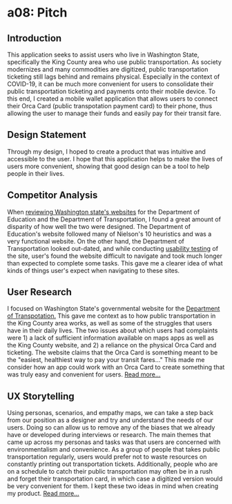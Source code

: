 # a08: Pitch 

## Introduction

This application seeks to assist users who live in Washington State, specifically the King County area who use public transportation. As society modernizes and many commodities are digitized, public transportation ticketing still lags behind and remains physical. Especially in the context of COVID-19, it can be much more convenient for users to consolidate their public transportation ticketing and payments onto their mobile device. To this end, I created a mobile wallet application that allows users to connect their Orca Card (public transpotation payment card) to their phone, thus allowing the user to manage their funds and easily pay for their transit fare. 

## Design Statement

Through my design, I hoped to create a product that was intuitive and accessible to the user. I hope that this application helps to make the lives of users more convenient, showing that good design can be a tool to help people in their lives.  

## Competitor Analysis 

When [reviewing Washington state's websites](https://github.com/matty-tran/DH110-2021F-MattyTran/blob/main/assignment01/assignment01.md) for the Department of Education and the Department of Transportation, I found a great amount of disparity of how well the two were designed. The Department of Education's website followed many of Nielson's 10 heuristics and was a very functional website. On the other hand, the Department of Transportation looked out-dated, and while conducting [usability testing](https://github.com/matty-tran/DH110-2021F-MattyTran/tree/main/assignment02) of the site, user's found the website difficult to navigate and took much longer than expected to complete some tasks. This gave me a clearer idea of what kinds of things user's expect when navigating to these sites. 

## User Research 

I focused on Washington State's governmental website for the [Department of Transpotation.](https://kingcounty.gov/depts/transportation/metro.aspx) This gave me context as to how public transportation in the King County area works, as well as some of the struggles that users have in their daily lives. The two issues about which users had complaints were 1) a lack of sufficient information available on maps apps as well as the King County website, and 2) a reliance on the physical Orca Card and ticketing. The website claims that the Orca Card is something meant to be the "easiest, healthiest way to pay your transit fares..." This made me consider how an app could work with an Orca Card to create something that was truly easy and convenient for users. [Read more...](https://github.com/matty-tran/DH110-2021F-MattyTran/tree/main/assignment03)

## UX Storytelling 

Using personas, scenarios, and empathy maps, we can take a step back from our position as a designer and try and understand the needs of our users. Doing so can allow us to remove any of the biases that we already have or developed during interviews or research. The main themes that came up across my personas and tasks was that users are concerned with environmentalism and convenience. As a group of people that takes public transportation regularly, users would prefer not to waste resources on constantly printing out transportation tickets. Additionally, people who are on a schedule to catch their public transportation may often be in a rush and forget their transportation card, in which case a digitized version would be very convenient for them. I kept these two ideas in mind when creating my product. [Read more...](https://github.com/matty-tran/DH110-2021F-MattyTran/tree/main/assignment04)

